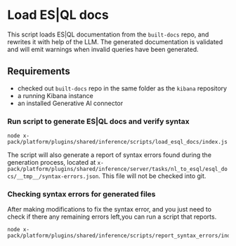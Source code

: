 # Load ES|QL docs

This script loads ES|QL documentation from the `built-docs` repo, and rewrites it with help of the LLM.
The generated documentation is validated and will emit warnings when invalid queries have been generated.

## Requirements

- checked out `built-docs` repo in the same folder as the `kibana` repository
- a running Kibana instance
- an installed Generative AI connector

### Run script to generate ES|QL docs and verify syntax

```
node x-pack/platform/plugins/shared/inference/scripts/load_esql_docs/index.js
```

The script will also generate a report of syntax errors found during the generation process, located at
`x-pack/platform/plugins/shared/inference/server/tasks/nl_to_esql/esql_docs/__tmp__/syntax-errors.json`. This file will not be checked into git.

### Checking syntax errors for generated files

After making modifications to fix the syntax error, and you just need to check if there any remaining errors left,you can run a script that reports.

```
node x-pack/platform/plugins/shared/inference/scripts/report_syntax_errors/index.js
```

